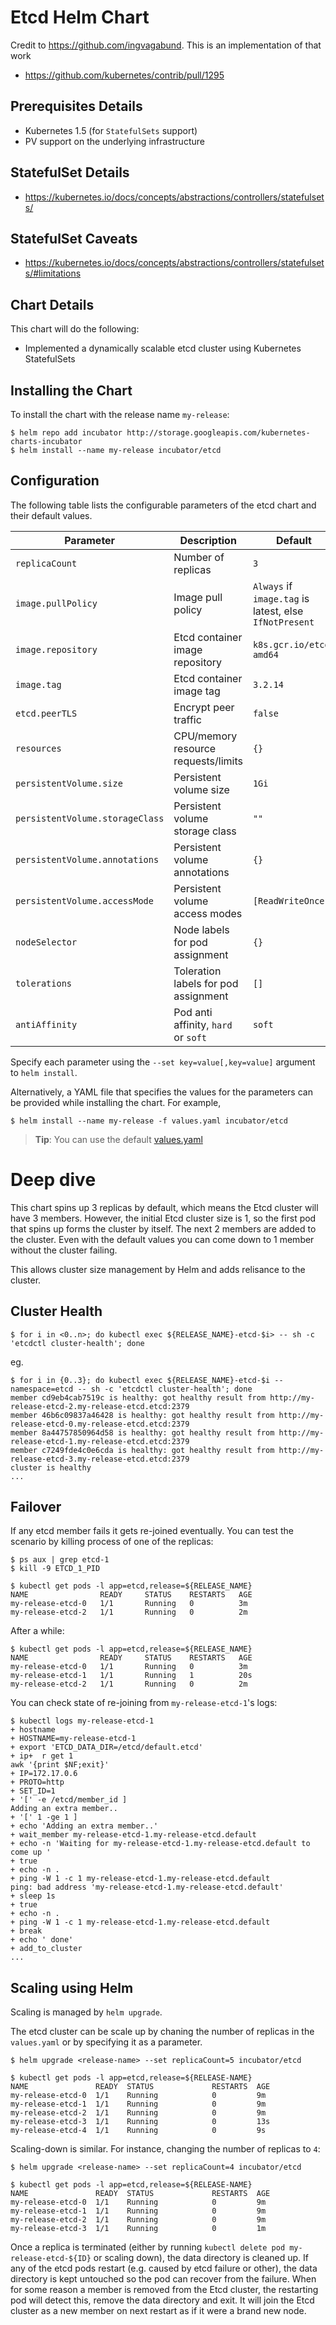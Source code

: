 # Etcd Helm Chart

Credit to https://github.com/ingvagabund. This is an implementation of that work

* https://github.com/kubernetes/contrib/pull/1295

## Prerequisites Details
* Kubernetes 1.5 (for `StatefulSets` support)
* PV support on the underlying infrastructure

## StatefulSet Details
* https://kubernetes.io/docs/concepts/abstractions/controllers/statefulsets/

## StatefulSet Caveats
* https://kubernetes.io/docs/concepts/abstractions/controllers/statefulsets/#limitations

## Chart Details
This chart will do the following:

* Implemented a dynamically scalable etcd cluster using Kubernetes StatefulSets

## Installing the Chart

To install the chart with the release name `my-release`:

```shell
$ helm repo add incubator http://storage.googleapis.com/kubernetes-charts-incubator
$ helm install --name my-release incubator/etcd
```

## Configuration

The following table lists the configurable parameters of the etcd chart and their default values.

| Parameter                       | Description                          | Default                                                |
| ------------------------------- | ------------------------------------ | ------------------------------------------------------ |
| `replicaCount`                  | Number of replicas                   | `3`                                                    |
| `image.pullPolicy`              | Image pull policy                    | `Always` if `image.tag` is latest, else `IfNotPresent` |
| `image.repository`              | Etcd container image repository      | `k8s.gcr.io/etcd-amd64`                                |
| `image.tag`                     | Etcd container image tag             | `3.2.14`                                               |
| `etcd.peerTLS`                  | Encrypt peer traffic                 | `false`                                                |
| `resources`                     | CPU/memory resource requests/limits  | `{}`                                                   |
| `persistentVolume.size`         | Persistent volume size               | `1Gi`                                                  |
| `persistentVolume.storageClass` | Persistent volume storage class      | `""`                                                   |
| `persistentVolume.annotations`  | Persistent volume annotations        | `{}`                                                   |
| `persistentVolume.accessMode`   | Persistent volume access modes       | `[ReadWriteOnce]`                                      |
| `nodeSelector`                  | Node labels for pod assignment       | `{}`                                                   |
| `tolerations`                   | Toleration labels for pod assignment | `[]`                                                   |
| `antiAffinity`                  | Pod anti affinity, `hard` or `soft`  | `soft`                                                 |

Specify each parameter using the `--set key=value[,key=value]` argument to `helm install`.

Alternatively, a YAML file that specifies the values for the parameters can be
provided while installing the chart. For example,

```shell
$ helm install --name my-release -f values.yaml incubator/etcd
```

> **Tip**: You can use the default [values.yaml](values.yaml)

# Deep dive

This chart spins up 3 replicas by default, which means the Etcd cluster will have
3 members. However, the initial Etcd cluster size is 1, so the first pod that spins
up forms the cluster by itself. The next 2 members are added to the cluster. Even
with the default values you can come down to 1 member without the cluster failing.

This allows cluster size management by Helm and adds relisance to the cluster.

## Cluster Health

```shell
$ for i in <0..n>; do kubectl exec ${RELEASE_NAME}-etcd-$i> -- sh -c 'etcdctl cluster-health'; done
```

eg.

```shell
$ for i in {0..3}; do kubectl exec ${RELEASE_NAME}-etcd-$i --namespace=etcd -- sh -c 'etcdctl cluster-health'; done
member cd9eb4cab7519c is healthy: got healthy result from http://my-release-etcd-2.my-release-etcd.etcd:2379
member 46b6c09837a46428 is healthy: got healthy result from http://my-release-etcd-0.my-release-etcd.etcd:2379
member 8a44757850964d58 is healthy: got healthy result from http://my-release-etcd-1.my-release-etcd.etcd:2379
member c7249fde4c0e6cda is healthy: got healthy result from http://my-release-etcd-3.my-release-etcd.etcd:2379
cluster is healthy
...
```

## Failover

If any etcd member fails it gets re-joined eventually.
You can test the scenario by killing process of one of the replicas:

```shell
$ ps aux | grep etcd-1
$ kill -9 ETCD_1_PID
```

```shell
$ kubectl get pods -l app=etcd,release=${RELEASE_NAME}
NAME                READY     STATUS    RESTARTS   AGE
my-release-etcd-0   1/1       Running   0          3m
my-release-etcd-2   1/1       Running   0          2m
```

After a while:

```shell
$ kubectl get pods -l app=etcd,release=${RELEASE_NAME}
NAME                READY     STATUS    RESTARTS   AGE
my-release-etcd-0   1/1       Running   0          3m
my-release-etcd-1   1/1       Running   1          20s
my-release-etcd-2   1/1       Running   0          2m
```

You can check state of re-joining from ``my-release-etcd-1``'s logs:

```shell
$ kubectl logs my-release-etcd-1
+ hostname
+ HOSTNAME=my-release-etcd-1
+ export 'ETCD_DATA_DIR=/etcd/default.etcd'
+ ip+  r get 1
awk '{print $NF;exit}'
+ IP=172.17.0.6
+ PROTO=http
+ SET_ID=1
+ '[' -e /etcd/member_id ]
Adding an extra member..
+ '[' 1 -ge 1 ]
+ echo 'Adding an extra member..'
+ wait_member my-release-etcd-1.my-release-etcd.default
+ echo -n 'Waiting for my-release-etcd-1.my-release-etcd.default to come up '
+ true
+ echo -n .
+ ping -W 1 -c 1 my-release-etcd-1.my-release-etcd.default
ping: bad address 'my-release-etcd-1.my-release-etcd.default'
+ sleep 1s
+ true
+ echo -n .
+ ping -W 1 -c 1 my-release-etcd-1.my-release-etcd.default
+ break
+ echo ' done'
+ add_to_cluster
...
```

## Scaling using Helm

Scaling is managed by `helm upgrade`.

The etcd cluster can be scale up by chaning the number of replicas in the
`values.yaml` or by specifying it as a parameter.

```shell
$ helm upgrade <release-name> --set replicaCount=5 incubator/etcd

$ kubectl get pods -l app=etcd,release=${RELEASE-NAME}
NAME               READY  STATUS             RESTARTS  AGE
my-release-etcd-0  1/1    Running            0         9m
my-release-etcd-1  1/1    Running            0         9m
my-release-etcd-2  1/1    Running            0         9m
my-release-etcd-3  1/1    Running            0         13s
my-release-etcd-4  1/1    Running            0         9s
```

Scaling-down is similar. For instance, changing the number of replicas to ``4``:

```shell
$ helm upgrade <release-name> --set replicaCount=4 incubator/etcd

$ kubectl get pods -l app=etcd,release=${RELEASE-NAME}
NAME               READY  STATUS             RESTARTS  AGE
my-release-etcd-0  1/1    Running            0         9m
my-release-etcd-1  1/1    Running            0         9m
my-release-etcd-2  1/1    Running            0         9m
my-release-etcd-3  1/1    Running            0         1m
```

Once a replica is terminated (either by running `kubectl delete pod my-release-etcd-${ID}`
or scaling down), the data directory is cleaned up. If any of the etcd pods restart
(e.g. caused by etcd failure or other), the data directory is kept untouched so the
pod can recover from the failure. When for some reason a member is removed from the
Etcd cluster, the restarting pod will detect this, remove the data directory and
exit. It will join the Etcd cluster as a new member on next restart as if it were
a brand new node.
